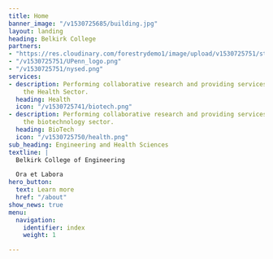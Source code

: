```yaml
---
title: Home
banner_image: "/v1530725685/building.jpg"
layout: landing
heading: Belkirk College
partners:
- "https://res.cloudinary.com/forestrydemo1/image/upload/v1530725751/stem.png"
- "/v1530725751/UPenn_logo.png"
- "/v1530725751/nysed.png"
services:
- description: Performing collaborative research and providing services to support
    the Health Sector.
  heading: Health
  icon: "/v1530725741/biotech.png"
- description: Performing collaborative research and providing services to support
    the biotechnology sector.
  heading: BioTech
  icon: "/v1530725750/health.png"
sub_heading: Engineering and Health Sciences
textline: |
  Belkirk College of Engineering

  Ora et Labora
hero_button:
  text: Learn more
  href: "/about"
show_news: true
menu:
  navigation:
    identifier: index
    weight: 1

---
```

